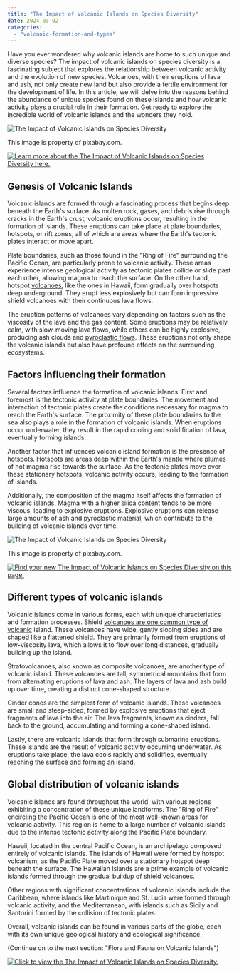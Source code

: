 ```yaml
---
title: "The Impact of Volcanic Islands on Species Diversity"
date: 2024-03-02
categories: 
  - "volcanic-formation-and-types"
---
```


Have you ever wondered why volcanic islands are home to such unique and diverse species? The impact of volcanic islands on species diversity is a fascinating subject that explores the relationship between volcanic activity and the evolution of new species. Volcanoes, with their eruptions of lava and ash, not only create new land but also provide a fertile environment for the development of life. In this article, we will delve into the reasons behind the abundance of unique species found on these islands and how volcanic activity plays a crucial role in their formation. Get ready to explore the incredible world of volcanic islands and the wonders they hold.

![The Impact of Volcanic Islands on Species Diversity](images/the-impact-of-volcanic-islands-on-species-diversity-1024x768.jpg "The Impact of Volcanic Islands on Species Diversity")

This image is property of pixabay.com.

[![Learn more about the The Impact of Volcanic Islands on Species Diversity here.](images/visit-official-website-pink-10-54.png "Learn more about the The Impact of Volcanic Islands on Species Diversity here.")](https://www.hawaiitours.com/?ref=poolboy17 "Learn more about the The Impact of Volcanic Islands on Species Diversity here.")

## Genesis of Volcanic Islands

Volcanic islands are formed through a fascinating process that begins deep beneath the Earth's surface. As molten rock, gases, and debris rise through cracks in the Earth's crust, volcanic eruptions occur, resulting in the formation of islands. These eruptions can take place at plate boundaries, hotspots, or rift zones, all of which are areas where the Earth's tectonic plates interact or move apart.

Plate boundaries, such as those found in the "Ring of Fire" surrounding the Pacific Ocean, are particularly prone to volcanic activity. These areas experience intense geological activity as tectonic plates collide or slide past each other, allowing magma to reach the surface. On the other hand, hotspot [volcanoes](https://magmamatters.com/the-art-and-science-of-volcano-monitoring/ "The Art and Science of Volcano Monitoring"), like the ones in Hawaii, form gradually over hotspots deep underground. They erupt less explosively but can form impressive shield volcanoes with their continuous lava flows.

The eruption patterns of volcanoes vary depending on factors such as the viscosity of the lava and the gas content. Some eruptions may be relatively calm, with slow-moving lava flows, while others can be highly explosive, producing ash clouds and [pyroclastic flows](https://magmamatters.com/the-environmental-impact-of-volcanic-eruptions-2/ "The Environmental Impact of Volcanic Eruptions"). These eruptions not only shape the volcanic islands but also have profound effects on the surrounding ecosystems.

## Factors influencing their formation

Several factors influence the formation of volcanic islands. First and foremost is the tectonic activity at plate boundaries. The movement and interaction of tectonic plates create the conditions necessary for magma to reach the Earth's surface. The proximity of these plate boundaries to the sea also plays a role in the formation of volcanic islands. When eruptions occur underwater, they result in the rapid cooling and solidification of lava, eventually forming islands.

Another factor that influences volcanic island formation is the presence of hotspots. Hotspots are areas deep within the Earth's mantle where plumes of hot magma rise towards the surface. As the tectonic plates move over these stationary hotspots, volcanic activity occurs, leading to the formation of islands.

Additionally, the composition of the magma itself affects the formation of volcanic islands. Magma with a higher silica content tends to be more viscous, leading to explosive eruptions. Explosive eruptions can release large amounts of ash and pyroclastic material, which contribute to the building of volcanic islands over time.

![The Impact of Volcanic Islands on Species Diversity](images/the-impact-of-volcanic-islands-on-species-diversity-1-1024x490.jpg "The Impact of Volcanic Islands on Species Diversity")

This image is property of pixabay.com.

[![Find your new The Impact of Volcanic Islands on Species Diversity on this page.](images/visit-official-website-indigo-14-53.png "Find your new The Impact of Volcanic Islands on Species Diversity on this page.")](https://www.hawaiitours.com/?ref=poolboy17 "Find your new The Impact of Volcanic Islands on Species Diversity on this page.")

## Different types of volcanic islands

Volcanic islands come in various forms, each with unique characteristics and formation processes. Shield [volcanoes are one common type of volcanic](https://magmamatters.com/geothermal-energy-and-its-volcanic-origins/ "Geothermal Energy and Its Volcanic Origins") island. These volcanoes have wide, gently sloping sides and are shaped like a flattened shield. They are primarily formed from eruptions of low-viscosity lava, which allows it to flow over long distances, gradually building up the island.

Stratovolcanoes, also known as composite volcanoes, are another type of volcanic island. These volcanoes are tall, symmetrical mountains that form from alternating eruptions of lava and ash. The layers of lava and ash build up over time, creating a distinct cone-shaped structure.

Cinder cones are the simplest form of volcanic islands. These volcanoes are small and steep-sided, formed by explosive eruptions that eject fragments of lava into the air. The lava fragments, known as cinders, fall back to the ground, accumulating and forming a cone-shaped island.

Lastly, there are volcanic islands that form through submarine eruptions. These islands are the result of volcanic activity occurring underwater. As eruptions take place, the lava cools rapidly and solidifies, eventually reaching the surface and forming an island.

## Global distribution of volcanic islands

Volcanic islands are found throughout the world, with various regions exhibiting a concentration of these unique landforms. The "Ring of Fire" encircling the Pacific Ocean is one of the most well-known areas for volcanic activity. This region is home to a large number of volcanic islands due to the intense tectonic activity along the Pacific Plate boundary.

Hawaii, located in the central Pacific Ocean, is an archipelago composed entirely of volcanic islands. The islands of Hawaii were formed by hotspot volcanism, as the Pacific Plate moved over a stationary hotspot deep beneath the surface. The Hawaiian Islands are a prime example of volcanic islands formed through the gradual buildup of shield volcanoes.

Other regions with significant concentrations of volcanic islands include the Caribbean, where islands like Martinique and St. Lucia were formed through volcanic activity, and the Mediterranean, with islands such as Sicily and Santorini formed by the collision of tectonic plates.

Overall, volcanic islands can be found in various parts of the globe, each with its own unique geological history and ecological significance.

(Continue on to the next section: "Flora and Fauna on Volcanic Islands")

[![Click to view the The Impact of Volcanic Islands on Species Diversity.](images/visit-official-website-yellow-42-47.png "Click to view the The Impact of Volcanic Islands on Species Diversity.")](https://www.hawaiitours.com/?ref=poolboy17 "Click to view the The Impact of Volcanic Islands on Species Diversity.")

